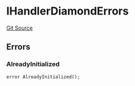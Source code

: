 # IHandlerDiamondErrors
[Git Source](https://github.com/thrackle-io/forte-rules-engine/blob/82c852aae835019a12c3223cb7eabe7f59f19e1a/src/common/IErrors.sol)


## Errors
### AlreadyInitialized

```solidity
error AlreadyInitialized();
```


